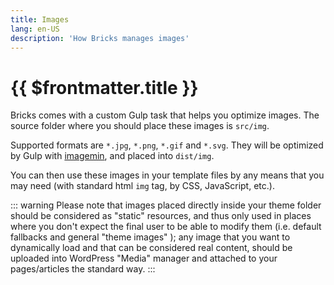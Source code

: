 ```yaml
---
title: Images
lang: en-US
description: 'How Bricks manages images'
---
```


# {{ $frontmatter.title }}

Bricks comes with a custom Gulp task that helps you optimize images. The source folder where you should place these images is `src/img`.

Supported formats are `*.jpg`, `*.png`, `*.gif` and `*.svg`. They will be optimized by Gulp with [imagemin](https://github.com/imagemin/imagemin), and placed into `dist/img`.

You can then use these images in your template files by any means that you may need (with standard html `img` tag, by CSS, JavaScript, etc.).


::: warning
Please note that images placed directly inside your theme folder should be considered as "static" resources, and thus only used in places where you don't expect the final user to be able to modify them (i.e. default fallbacks and general "theme images" ); any image that you want to dynamically load and that can be considered real content, should be uploaded into WordPress "Media" manager and attached to your pages/articles the standard way.
:::

